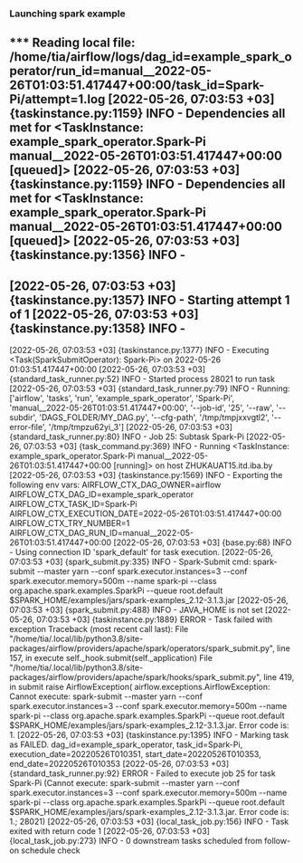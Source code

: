 ### Launching spark example


*** Reading local file: /home/tia/airflow/logs/dag_id=example_spark_operator/run_id=manual__2022-05-26T01:03:51.417447+00:00/task_id=Spark-Pi/attempt=1.log
[2022-05-26, 07:03:53 +03] {taskinstance.py:1159} INFO - Dependencies all met for <TaskInstance: example_spark_operator.Spark-Pi manual__2022-05-26T01:03:51.417447+00:00 [queued]>
[2022-05-26, 07:03:53 +03] {taskinstance.py:1159} INFO - Dependencies all met for <TaskInstance: example_spark_operator.Spark-Pi manual__2022-05-26T01:03:51.417447+00:00 [queued]>
[2022-05-26, 07:03:53 +03] {taskinstance.py:1356} INFO - 
--------------------------------------------------------------------------------
[2022-05-26, 07:03:53 +03] {taskinstance.py:1357} INFO - Starting attempt 1 of 1
[2022-05-26, 07:03:53 +03] {taskinstance.py:1358} INFO - 
--------------------------------------------------------------------------------
[2022-05-26, 07:03:53 +03] {taskinstance.py:1377} INFO - Executing <Task(SparkSubmitOperator): Spark-Pi> on 2022-05-26 01:03:51.417447+00:00
[2022-05-26, 07:03:53 +03] {standard_task_runner.py:52} INFO - Started process 28021 to run task
[2022-05-26, 07:03:53 +03] {standard_task_runner.py:79} INFO - Running: ['airflow', 'tasks', 'run', 'example_spark_operator', 'Spark-Pi', 'manual__2022-05-26T01:03:51.417447+00:00', '--job-id', '25', '--raw', '--subdir', 'DAGS_FOLDER/MY_DAG.py', '--cfg-path', '/tmp/tmpjxxvgtl2', '--error-file', '/tmp/tmpzu62yi_3']
[2022-05-26, 07:03:53 +03] {standard_task_runner.py:80} INFO - Job 25: Subtask Spark-Pi
[2022-05-26, 07:03:53 +03] {task_command.py:369} INFO - Running <TaskInstance: example_spark_operator.Spark-Pi manual__2022-05-26T01:03:51.417447+00:00 [running]> on host ZHUKAUAT15.itd.iba.by
[2022-05-26, 07:03:53 +03] {taskinstance.py:1569} INFO - Exporting the following env vars:
AIRFLOW_CTX_DAG_OWNER=airflow
AIRFLOW_CTX_DAG_ID=example_spark_operator
AIRFLOW_CTX_TASK_ID=Spark-Pi
AIRFLOW_CTX_EXECUTION_DATE=2022-05-26T01:03:51.417447+00:00
AIRFLOW_CTX_TRY_NUMBER=1
AIRFLOW_CTX_DAG_RUN_ID=manual__2022-05-26T01:03:51.417447+00:00
[2022-05-26, 07:03:53 +03] {base.py:68} INFO - Using connection ID 'spark_default' for task execution.
[2022-05-26, 07:03:53 +03] {spark_submit.py:335} INFO - Spark-Submit cmd: spark-submit --master yarn --conf spark.executor.instances=3 --conf spark.executor.memory=500m --name spark-pi --class org.apache.spark.examples.SparkPi --queue root.default $SPARK_HOME/examples/jars/spark-examples_2.12-3.1.3.jar
[2022-05-26, 07:03:53 +03] {spark_submit.py:488} INFO - JAVA_HOME is not set
[2022-05-26, 07:03:53 +03] {taskinstance.py:1889} ERROR - Task failed with exception
Traceback (most recent call last):
  File "/home/tia/.local/lib/python3.8/site-packages/airflow/providers/apache/spark/operators/spark_submit.py", line 157, in execute
    self._hook.submit(self._application)
  File "/home/tia/.local/lib/python3.8/site-packages/airflow/providers/apache/spark/hooks/spark_submit.py", line 419, in submit
    raise AirflowException(
airflow.exceptions.AirflowException: Cannot execute: spark-submit --master yarn --conf spark.executor.instances=3 --conf spark.executor.memory=500m --name spark-pi --class org.apache.spark.examples.SparkPi --queue root.default $SPARK_HOME/examples/jars/spark-examples_2.12-3.1.3.jar. Error code is: 1.
[2022-05-26, 07:03:53 +03] {taskinstance.py:1395} INFO - Marking task as FAILED. dag_id=example_spark_operator, task_id=Spark-Pi, execution_date=20220526T010351, start_date=20220526T010353, end_date=20220526T010353
[2022-05-26, 07:03:53 +03] {standard_task_runner.py:92} ERROR - Failed to execute job 25 for task Spark-Pi (Cannot execute: spark-submit --master yarn --conf spark.executor.instances=3 --conf spark.executor.memory=500m --name spark-pi --class org.apache.spark.examples.SparkPi --queue root.default $SPARK_HOME/examples/jars/spark-examples_2.12-3.1.3.jar. Error code is: 1.; 28021)
[2022-05-26, 07:03:53 +03] {local_task_job.py:156} INFO - Task exited with return code 1
[2022-05-26, 07:03:53 +03] {local_task_job.py:273} INFO - 0 downstream tasks scheduled from follow-on schedule check
